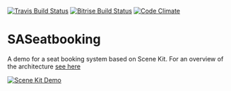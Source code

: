 [![Travis Build Status](https://travis-ci.org/fsaar/SASeatBooking.svg?branch=master)](https://travis-ci.org/fsaar/SASeatBooking)
[![Bitrise Build Status](https://www.bitrise.io/app/bdb661c51c14814f/status.svg?token=AAgalx1JK0oiRGhHO5Gf1g&branch=master)](https://www.bitrise.io/app/bdb661c51c14814f)
[![Code Climate](https://codeclimate.com/github/fsaar/SASeatBooking/badges/gpa.svg)](https://codeclimate.com/github/fsaar/SASeatBooking)


# SASeatbooking 

A demo for a seat booking system based on Scene Kit. For an overview of the architecture [see here](https://www.allaboutswift.com/dev/2017/9/3/a-seatbooking-system-based-on-scene-kit)

[![Scene Kit Demo](https://static1.squarespace.com/static/56e48990f699bb97173ad03c/t/59ac3a7f8fd4d287481104dd/1504459503524)](https://www.allaboutswift.com/dev/2017/9/3/a-seatbooking-system-based-on-scene-kit)

